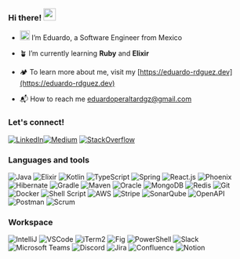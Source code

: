 ### Hi there! <img src="https://emojis.slackmojis.com/emojis/images/1643514693/6950/blob_wave.png?1643514693" width="25"/>

- <img src="https://emojis.slackmojis.com/emojis/images/1643514482/4665/megaman_running.gif" width="20"/> I’m Eduardo, a Software Engineer from Mexico

- 🪴 I’m currently learning **Ruby** and **Elixir**

- 🏕️ To learn more about me, visit my [https://eduardo-rdguez.dev](https://eduardo-rdguez.dev)

- 📬 How to reach me [eduardoperaltardgz@gmail.com](mailto:eduardoperaltardgz@gmail.com)

### Let's connect!

<a href="https://www.linkedin.com/in/eduardo-peralta-rodriguez/" target="blank"> ![LinkedIn](https://img.shields.io/badge/LinkedIn-0077B5?style=flat-square&logo=linkedin&logoColor=white)</a><a href="https://medium.com/@eduardoperaltardgz" target="blank">![Medium](https://img.shields.io/badge/Medium-12100E?style=flat-square&logo=medium&logoColor=white)</a>
<a href="https://stackoverflow.com/users/16594018" target="blank"> ![StackOverflow](https://img.shields.io/badge/Stack_Overflow-FE7A16?style=flat-square&logo=stack-overflow&logoColor=white)</a>

### Languages and tools

![Java](https://img.shields.io/badge/Java-ED8B00?style=flat-square&logo=openjdk&logoColor=white)
![Elixir](https://img.shields.io/badge/Elixir-%234B275F.svg?style=flat-square&logo=elixir&logoColor=white)
![Kotlin](https://img.shields.io/badge/Kotlin-%237F52FF.svg?style=flat-square&logo=kotlin&logoColor=white)
![TypeScript](https://shields.io/badge/TypeScript-3178C6?logo=TypeScript&logoColor=white&style=flat-square)
![Spring](https://img.shields.io/badge/Spring-%236DB33F.svg?style=flat-square&logo=spring&logoColor=white)
![React.js](https://img.shields.io/badge/React-%2320232a.svg?style=flat-square&logo=react&logoColor=%2361DAFB)
![Phoenix](https://img.shields.io/badge/Phoenix-FD4F00?logo=phoenixframework&logoColor=fff&flat-square)
![Hibernate](https://img.shields.io/badge/Hibernate-59666C?style=flat-square&logo=Hibernate&logoColor=white)
![Gradle](https://img.shields.io/badge/Gradle-02303A.svg?style=flat-square&logo=Gradle&logoColor=white)
![Maven](https://img.shields.io/badge/Maven-C71A36?style=flat-square&logo=Apache%20Maven&logoColor=white)
![Oracle](https://img.shields.io/badge/Oracle-F80000?style=flat-square&logo=oracle&logoColor=white)
![MongoDB](https://img.shields.io/badge/MongoDB-4EA94B?style=flat-square&logo=mongodb&logoColor=white)
![Redis](https://img.shields.io/badge/Redis-%23DD0031.svg?&style=flat-square&logo=redis&logoColor=white)
![Git](https://img.shields.io/badge/Git-%23F05033.svg?style=flat-square&logo=git&logoColor=white)
![Docker](https://img.shields.io/badge/Docker-%230db7ed.svg?style=flat-square&logo=docker&logoColor=white)
![Shell Script](https://img.shields.io/badge/Shell_Script-%23121011.svg?style=flat-square&logo=gnu-bash&logoColor=white)
![AWS](https://img.shields.io/badge/AWS-%23FF9900.svg?style=flat-square&logo=amazonwebservices&logoColor=white)
![Stripe](https://img.shields.io/badge/Stripe-626CD9?style=flat-square&logo=Stripe&logoColor=white)
![SonarQube](https://img.shields.io/badge/SonarQube-black?style=flat-square&logo=sonarqube&logoColor=4E9BCD)
![OpenAPI](https://img.shields.io/badge/OpenAPI-%23000000.svg?style=flat-square&logo=openapiinitiative&logoColor=white)
![Postman](https://img.shields.io/badge/Postman-FF6C37?logo=postman&logoColor=fff&style=flat-square)
![Scrum](https://img.shields.io/badge/Scrum-009FDA?logo=scrumalliance&logoColor=white&style=flat-square)

### Workspace

![IntelliJ](https://img.shields.io/badge/IntelliJ-000000.svg?style=flat-square&logo=intellij-idea&logoColor=white)
![VSCode](https://img.shields.io/badge/VSCode-007ACC?logo=visualstudiocode&logoColor=white&style=flat-square)
![iTerm2](https://img.shields.io/badge/iTerm2-000?logo=iterm2&logoColor=white&style=flat-square)
![Fig](https://img.shields.io/badge/Fig-000?logo=fig&logoColor=fff&style=flat-square)
![PowerShell](https://img.shields.io/badge/PowerShell-5391FE?logo=powershell&logoColor=fff&style=flat-square)
![Slack](https://img.shields.io/badge/Slack-4A154B?style=flat-square&logo=slack&logoColor=white)
![Microsoft Teams](https://img.shields.io/badge/Teams-6264A7?logo=microsoftteams&logoColor=fff&flat-square)
![Discord](https://img.shields.io/badge/Discord-%235865F2.svg?style=flat-square&logo=discord&logoColor=white)
![Jira](https://img.shields.io/badge/Jira-%230A0FFF.svg?style=flat-square&logo=jira&logoColor=white)
![Confluence](https://img.shields.io/badge/Confluence-%23172BF4.svg?style=flat-square&logo=confluence&logoColor=white)
![Notion](https://img.shields.io/badge/Notion-%23000000.svg?style=flat-square&logo=notion&logoColor=white)
